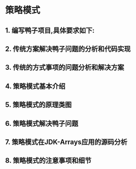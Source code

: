 # 策略模式

## 1. 编写鸭子项目,具体要求如下:

## 2. 传统方案解决鸭子问题的分析和代码实现



## 3. 传统的方式事项的问题分析和解决方案



## 4. 策略模式基本介绍



## 5. 策略模式的原理类图



## 6. 策略模式解决鸭子问题



## 7. 策略模式在JDK-Arrays应用的源码分析



## 8. 策略模式的注意事项和细节

